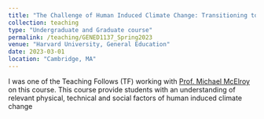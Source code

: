 ```yaml
---
title: "The Challenge of Human Induced Climate Change: Transitioning to a Post Fossil Fuel Future (GENED1137)"
collection: teaching
type: "Undergraduate and Graduate course"
permalink: /teaching/GENED1137_Spring2023
venue: "Harvard University, General Education"
date: 2023-03-01
location: "Cambridge, MA"
---
```


I was one of the Teaching Follows (TF) working with [Prof. Michael McElroy](https://scholar.harvard.edu/mbm) on this course. This course provide students with an understanding of relevant physical, technical and social factors of human induced climate change